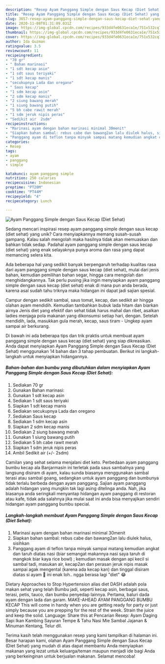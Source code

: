```yaml
---
description: "Resep Ayam Panggang Simple dengan Saus Kecap (Diet Sehat) yang Bisa Manjain Lidah"
title: "Resep Ayam Panggang Simple dengan Saus Kecap (Diet Sehat) yang Bisa Manjain Lidah"
slug: 3657-resep-ayam-panggang-simple-dengan-saus-kecap-diet-sehat-yang-bisa-manjain-lidah
date: 2020-11-08T01:31:09.031Z
image: https://img-global.cpcdn.com/recipes/933d4fe0631eca1e/751x532cq70/ayam-panggang-simple-dengan-saus-kecap-diet-sehat-foto-resep-utama.jpg
thumbnail: https://img-global.cpcdn.com/recipes/933d4fe0631eca1e/751x532cq70/ayam-panggang-simple-dengan-saus-kecap-diet-sehat-foto-resep-utama.jpg
cover: https://img-global.cpcdn.com/recipes/933d4fe0631eca1e/751x532cq70/ayam-panggang-simple-dengan-saus-kecap-diet-sehat-foto-resep-utama.jpg
author: Ida Guzman
ratingvalue: 3.5
reviewcount: 11
recipeingredient:
- "70 gr"
- " Bahan marinasi"
- "1 sdt kecap asin"
- "1 sdt saus teriyaki"
- "1 sdt kecap manis"
- "secukupnya Lada dan oregano"
- " Saus kecap"
- "1 sdm kecap asin"
- "2 sdm kecap manis"
- "2 siung bawang merah"
- "1 siung bawang putih"
- "5 bh cabe rawit merah"
- "1 sdm jeruk nipis peras"
- "Sedikit air  2sdm"
recipeinstructions:
- "Marinasi ayam dengan bahan marinasi minimal 30menit"
- "Siapkan bahan sambal: rebus cabe dan bawang2an lalu diulek halus, sisihkan"
- "Panggang ayam di teflon tanpa minyak sampai matang kemudian angkat dan taruh diatas nasi (biar semangat makannya nasi saya taruh di mangkok biar kaya rice bowl) ; kemudian masak dengan api kecil si sambal tadi, masukan air, kecap2an dan perasan jeruk nipis masak sampai agak mengental (karena ada kecap kan) dan tinggal disiram diatas si ayam 💙 ini enak loh.. ngga berasa lagi &#34;diet&#34; 😂"
categories:
- Resep
tags:
- ayam
- panggang
- simple

katakunci: ayam panggang simple 
nutrition: 250 calories
recipecuisine: Indonesian
preptime: "PT20M"
cooktime: "PT44M"
recipeyield: "4"
recipecategory: Lunch

---
```



![Ayam Panggang Simple dengan Saus Kecap (Diet Sehat)](https://img-global.cpcdn.com/recipes/933d4fe0631eca1e/751x532cq70/ayam-panggang-simple-dengan-saus-kecap-diet-sehat-foto-resep-utama.jpg)

Sedang mencari inspirasi resep ayam panggang simple dengan saus kecap (diet sehat) yang unik? Cara menyiapkannya memang susah-susah gampang. Kalau salah mengolah maka hasilnya tidak akan memuaskan dan bahkan tidak sedap. Padahal ayam panggang simple dengan saus kecap (diet sehat) yang enak selayaknya punya aroma dan rasa yang dapat memancing selera kita.

Ada beberapa hal yang sedikit banyak berpengaruh terhadap kualitas rasa dari ayam panggang simple dengan saus kecap (diet sehat), mulai dari jenis bahan, kemudian pemilihan bahan segar, hingga cara mengolah dan menghidangkannya. Tak perlu pusing jika ingin menyiapkan ayam panggang simple dengan saus kecap (diet sehat) enak di mana pun anda berada, karena asal sudah tahu triknya maka hidangan ini dapat jadi sajian spesial.

Campur dengan sedikit sambal, saus tomat, kecap, dan sedikit air hingga olahan ayam mendidih. Kemudian tambahkan bubuk lada hitam dan biarkan airnya Jenis diet yang efektif dan sehat tidak harus mahal dan ribet, asalkan ladies menjaga pola makanan yang dikonsumsi setiap hari, dengan. Setelah mendidih, lada, masukkan gula merah, kecap, saus tiram - Ungkep ayam sampai air berkurang.


Di bawah ini ada beberapa tips dan trik praktis untuk membuat ayam panggang simple dengan saus kecap (diet sehat) yang siap dikreasikan. Anda dapat menyiapkan Ayam Panggang Simple dengan Saus Kecap (Diet Sehat) menggunakan 14 bahan dan 3 tahap pembuatan. Berikut ini langkah-langkah untuk menyiapkan hidangannya.

<!--inarticleads1-->

##### Bahan-bahan dan bumbu yang dibutuhkan dalam menyiapkan Ayam Panggang Simple dengan Saus Kecap (Diet Sehat):

1. Sediakan 70 gr
1. Gunakan  Bahan marinasi:
1. Gunakan 1 sdt kecap asin
1. Sediakan 1 sdt saus teriyaki
1. Siapkan 1 sdt kecap manis
1. Sediakan secukupnya Lada dan oregano
1. Sediakan  Saus kecap
1. Sediakan 1 sdm kecap asin
1. Siapkan 2 sdm kecap manis
1. Sediakan 2 siung bawang merah
1. Gunakan 1 siung bawang putih
1. Sediakan 5 bh cabe rawit merah
1. Siapkan 1 sdm jeruk nipis peras
1. Ambil Sedikit air (+/- 2sdm)


Camilan yang sehat selama menjalani diet keto. Perbedaan ayam panggang bumbu kecap ala Banjarmasin ini terletak pada saus sambalnya yang langsung disiram di ayam, kalau sunda biasanya menggunakan sambal terasi atau sambal goang, sedangkan untuk ayam panggang dan bumbunya tidak terlalu berbeda dengan ayam panggang. Sajian ayam panggang adalah hidangan yang mungkin tak lagi asing ditelinga anda. Nah, jika biasanya anda seringkali menyantap hidangan ayam panggang di restoran atau kafe, tidak ada salahnya jika mulai saat ini anda bisa menyajikan sendiri hidangan ayam panggang bumbu special. 

<!--inarticleads2-->

##### Langkah-langkah membuat Ayam Panggang Simple dengan Saus Kecap (Diet Sehat):

1. Marinasi ayam dengan bahan marinasi minimal 30menit
1. Siapkan bahan sambal: rebus cabe dan bawang2an lalu diulek halus, sisihkan
1. Panggang ayam di teflon tanpa minyak sampai matang kemudian angkat dan taruh diatas nasi (biar semangat makannya nasi saya taruh di mangkok biar kaya rice bowl) ; kemudian masak dengan api kecil si sambal tadi, masukan air, kecap2an dan perasan jeruk nipis masak sampai agak mengental (karena ada kecap kan) dan tinggal disiram diatas si ayam 💙 ini enak loh.. ngga berasa lagi &#34;diet&#34; 😂


Dietary Approaches to Stop Hypertension alias diet DASH adalah pola makan sehat yang telah Bumbu jadi, seperti kecap asin, berbagai saus, terasi, petis, tauco, dan bumbu penyedap lainnya. Pertama, baluri dada ayam dengan lada dan garam. MAKE-AHEAD AYAM PANGGANG BUMBU KECAP This will come in handy when you are getting ready for party or just simply because you are prepping for the rest of the week. Strain the juice and keep the solid. Language: Share this at Pencarian Resep: Ayam Daging Sapi Ikan Kambing Sayuran Tempe &amp; Tahu Nasi Mie Sambal Jajanan &amp; Minuman Kentang, Telur dll. 

Terima kasih telah menggunakan resep yang kami tampilkan di halaman ini. Besar harapan kami, olahan Ayam Panggang Simple dengan Saus Kecap (Diet Sehat) yang mudah di atas dapat membantu Anda menyiapkan makanan yang lezat untuk keluarga/teman maupun menjadi ide bagi Anda yang berkeinginan untuk berjualan makanan. Selamat mencoba!
